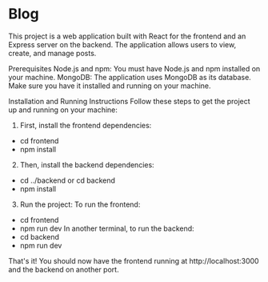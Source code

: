 # Blog

This project is a web application built with React for the frontend and an Express server on the backend. 
The application allows users to view, create, and manage posts.

Prerequisites
Node.js and npm: You must have Node.js and npm installed on your machine.
MongoDB: The application uses MongoDB as its database. Make sure you have it installed and running on your machine.

Installation and Running Instructions
Follow these steps to get the project up and running on your machine:

1. First, install the frontend dependencies:
- cd frontend
- npm install

2. Then, install the backend dependencies:
- cd ../backend or cd backend
- npm install

3. Run the project:
To run the frontend:
- cd frontend
- npm run dev
In another terminal, to run the backend:
- cd backend
- npm run dev

That's it! You should now have the frontend running at http://localhost:3000 and the backend on another port.

